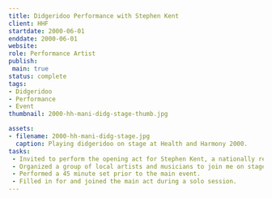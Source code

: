 ```yaml
---
title: Didgeridoo Performance with Stephen Kent
client: HHF
startdate: 2000-06-01
enddate: 2000-06-01
website: 
role: Performance Artist
publish: 
 main: true
status: complete
tags:
- Didgeridoo
- Performance
- Event
thumbnail: 2000-hh-mani-didg-stage-thumb.jpg

assets: 
- filename: 2000-hh-mani-didg-stage.jpg
  caption: Playing didgeridoo on stage at Health and Harmony 2000.
tasks: 
 - Invited to perform the opening act for Stephen Kent, a nationally recognized didgeridoo musician. 
 - Organized a group of local artists and musicians to join me on stage.
 - Performed a 45 minute set prior to the main event.
 - Filled in for and joined the main act during a solo session.
---
```

